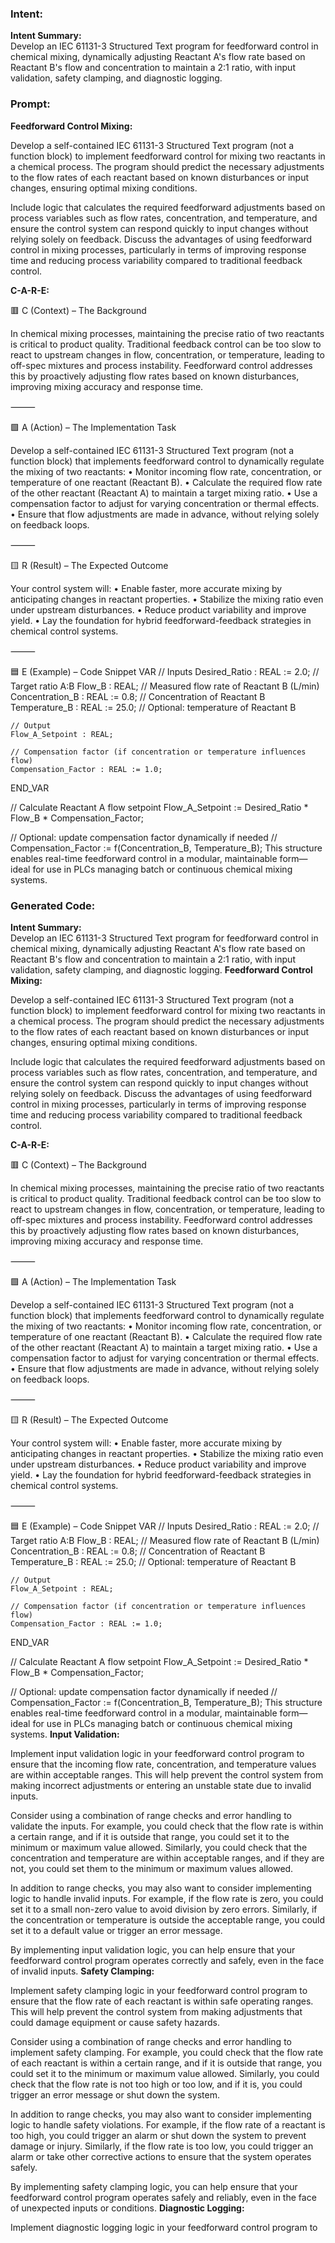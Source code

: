 ### Intent:
**Intent Summary:**  
Develop an IEC 61131-3 Structured Text program for feedforward control in chemical mixing, dynamically adjusting Reactant A's flow rate based on Reactant B's flow and concentration to maintain a 2:1 ratio, with input validation, safety clamping, and diagnostic logging.

### Prompt:
**Feedforward Control Mixing:**

Develop a self-contained IEC 61131-3 Structured Text program (not a function block) to implement feedforward control for mixing two reactants in a chemical process. The program should predict the necessary adjustments to the flow rates of each reactant based on known disturbances or input changes, ensuring optimal mixing conditions.

Include logic that calculates the required feedforward adjustments based on process variables such as flow rates, concentration, and temperature, and ensure the control system can respond quickly to input changes without relying solely on feedback. Discuss the advantages of using feedforward control in mixing processes, particularly in terms of improving response time and reducing process variability compared to traditional feedback control.

**C-A-R-E:**

🟥 C (Context) – The Background

In chemical mixing processes, maintaining the precise ratio of two reactants is critical to product quality. Traditional feedback control can be too slow to react to upstream changes in flow, concentration, or temperature, leading to off-spec mixtures and process instability. Feedforward control addresses this by proactively adjusting flow rates based on known disturbances, improving mixing accuracy and response time.

⸻

🟩 A (Action) – The Implementation Task

Develop a self-contained IEC 61131-3 Structured Text program (not a function block) that implements feedforward control to dynamically regulate the mixing of two reactants:
	•	Monitor incoming flow rate, concentration, or temperature of one reactant (Reactant B).
	•	Calculate the required flow rate of the other reactant (Reactant A) to maintain a target mixing ratio.
	•	Use a compensation factor to adjust for varying concentration or thermal effects.
	•	Ensure that flow adjustments are made in advance, without relying solely on feedback loops.

⸻

🟨 R (Result) – The Expected Outcome

Your control system will:
	•	Enable faster, more accurate mixing by anticipating changes in reactant properties.
	•	Stabilize the mixing ratio even under upstream disturbances.
	•	Reduce product variability and improve yield.
	•	Lay the foundation for hybrid feedforward-feedback strategies in chemical control systems.

⸻

🟦 E (Example) – Code Snippet
VAR
    // Inputs
    Desired_Ratio : REAL := 2.0;        // Target ratio A:B
    Flow_B : REAL;                      // Measured flow rate of Reactant B (L/min)
    Concentration_B : REAL := 0.8;      // Concentration of Reactant B
    Temperature_B : REAL := 25.0;       // Optional: temperature of Reactant B

    // Output
    Flow_A_Setpoint : REAL;

    // Compensation factor (if concentration or temperature influences flow)
    Compensation_Factor : REAL := 1.0;  
END_VAR

// Calculate Reactant A flow setpoint
Flow_A_Setpoint := Desired_Ratio * Flow_B * Compensation_Factor;

// Optional: update compensation factor dynamically if needed
// Compensation_Factor := f(Concentration_B, Temperature_B);
This structure enables real-time feedforward control in a modular, maintainable form—ideal for use in PLCs managing batch or continuous chemical mixing systems.

### Generated Code:
**Intent Summary:**  
Develop an IEC 61131-3 Structured Text program for feedforward control in chemical mixing, dynamically adjusting Reactant A's flow rate based on Reactant B's flow and concentration to maintain a 2:1 ratio, with input validation, safety clamping, and diagnostic logging.
**Feedforward Control Mixing:**

Develop a self-contained IEC 61131-3 Structured Text program (not a function block) to implement feedforward control for mixing two reactants in a chemical process. The program should predict the necessary adjustments to the flow rates of each reactant based on known disturbances or input changes, ensuring optimal mixing conditions.

Include logic that calculates the required feedforward adjustments based on process variables such as flow rates, concentration, and temperature, and ensure the control system can respond quickly to input changes without relying solely on feedback. Discuss the advantages of using feedforward control in mixing processes, particularly in terms of improving response time and reducing process variability compared to traditional feedback control.

**C-A-R-E:**

🟥 C (Context) – The Background

In chemical mixing processes, maintaining the precise ratio of two reactants is critical to product quality. Traditional feedback control can be too slow to react to upstream changes in flow, concentration, or temperature, leading to off-spec mixtures and process instability. Feedforward control addresses this by proactively adjusting flow rates based on known disturbances, improving mixing accuracy and response time.

⸻

🟩 A (Action) – The Implementation Task

Develop a self-contained IEC 61131-3 Structured Text program (not a function block) that implements feedforward control to dynamically regulate the mixing of two reactants:
	•	Monitor incoming flow rate, concentration, or temperature of one reactant (Reactant B).
	•	Calculate the required flow rate of the other reactant (Reactant A) to maintain a target mixing ratio.
	•	Use a compensation factor to adjust for varying concentration or thermal effects.
	•	Ensure that flow adjustments are made in advance, without relying solely on feedback loops.

⸻

🟨 R (Result) – The Expected Outcome

Your control system will:
	•	Enable faster, more accurate mixing by anticipating changes in reactant properties.
	•	Stabilize the mixing ratio even under upstream disturbances.
	•	Reduce product variability and improve yield.
	•	Lay the foundation for hybrid feedforward-feedback strategies in chemical control systems.

⸻

🟦 E (Example) – Code Snippet
VAR
    // Inputs
    Desired_Ratio : REAL := 2.0;        // Target ratio A:B
    Flow_B : REAL;                      // Measured flow rate of Reactant B (L/min)
    Concentration_B : REAL := 0.8;      // Concentration of Reactant B
    Temperature_B : REAL := 25.0;       // Optional: temperature of Reactant B

    // Output
    Flow_A_Setpoint : REAL;

    // Compensation factor (if concentration or temperature influences flow)
    Compensation_Factor : REAL := 1.0;  
END_VAR

// Calculate Reactant A flow setpoint
Flow_A_Setpoint := Desired_Ratio * Flow_B * Compensation_Factor;

// Optional: update compensation factor dynamically if needed
// Compensation_Factor := f(Concentration_B, Temperature_B);
This structure enables real-time feedforward control in a modular, maintainable form—ideal for use in PLCs managing batch or continuous chemical mixing systems.
**Input Validation:**

Implement input validation logic in your feedforward control program to ensure that the incoming flow rate, concentration, and temperature values are within acceptable ranges. This will help prevent the control system from making incorrect adjustments or entering an unstable state due to invalid inputs.

Consider using a combination of range checks and error handling to validate the inputs. For example, you could check that the flow rate is within a certain range, and if it is outside that range, you could set it to the minimum or maximum value allowed. Similarly, you could check that the concentration and temperature are within acceptable ranges, and if they are not, you could set them to the minimum or maximum values allowed.

In addition to range checks, you may also want to consider implementing logic to handle invalid inputs. For example, if the flow rate is zero, you could set it to a small non-zero value to avoid division by zero errors. Similarly, if the concentration or temperature is outside the acceptable range, you could set it to a default value or trigger an error message.

By implementing input validation logic, you can help ensure that your feedforward control program operates correctly and safely, even in the face of invalid inputs.
**Safety Clamping:**

Implement safety clamping logic in your feedforward control program to ensure that the flow rate of each reactant is within safe operating ranges. This will help prevent the control system from making adjustments that could damage equipment or cause safety hazards.

Consider using a combination of range checks and error handling to implement safety clamping. For example, you could check that the flow rate of each reactant is within a certain range, and if it is outside that range, you could set it to the minimum or maximum value allowed. Similarly, you could check that the flow rate is not too high or too low, and if it is, you could trigger an error message or shut down the system.

In addition to range checks, you may also want to consider implementing logic to handle safety violations. For example, if the flow rate of a reactant is too high, you could trigger an alarm or shut down the system to prevent damage or injury. Similarly, if the flow rate is too low, you could trigger an alarm or take other corrective actions to ensure that the system operates safely.

By implementing safety clamping logic, you can help ensure that your feedforward control program operates safely and reliably, even in the face of unexpected inputs or conditions.
**Diagnostic Logging:**

Implement diagnostic logging logic in your feedforward control program to
